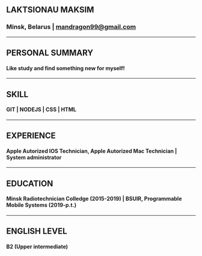 ## LAKTSIONAU MAKSIM
### Minsk, Belarus | mandragon99@gmail.com
---
## PERSONAL SUMMARY
#### Like study and find something new for myself!
---
## SKILL
#### GIT | NODEJS | CSS | HTML
---
## EXPERIENCE
#### Apple Autorized IOS Technician, Apple Autorized Mac Technician | System administrator
---
## EDUCATION
#### Minsk Radiotechnician Colledge (2015-2019) | BSUIR, Programmable Mobile Systems (2019-p.t.) 
--- 
## ENGLISH LEVEL
#### B2 (Upper intermediate)
